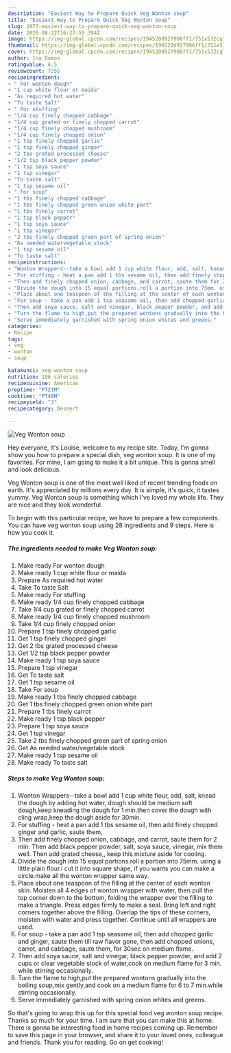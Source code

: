 ```yaml
---
description: "Easiest Way to Prepare Quick Veg Wonton soup"
title: "Easiest Way to Prepare Quick Veg Wonton soup"
slug: 2077-easiest-way-to-prepare-quick-veg-wonton-soup
date: 2020-08-22T16:27:55.394Z
image: https://img-global.cpcdn.com/recipes/194520d927906ff1/751x532cq70/veg-wonton-soup-recipe-main-photo.jpg
thumbnail: https://img-global.cpcdn.com/recipes/194520d927906ff1/751x532cq70/veg-wonton-soup-recipe-main-photo.jpg
cover: https://img-global.cpcdn.com/recipes/194520d927906ff1/751x532cq70/veg-wonton-soup-recipe-main-photo.jpg
author: Ina Ramos
ratingvalue: 4.5
reviewcount: 7255
recipeingredient:
- " For wonton dough"
- "1 cup white flour or maida"
- "As required hot water"
- "To taste Salt"
- " For stuffing"
- "1/4 cup finely chopped cabbage"
- "1/4 cup grated or finely chopped carrot"
- "1/4 cup finely chopped mushroom"
- "1/4 cup finely chopped onion"
- "1 tsp finely chopped garlic"
- "1 tsp finely chopped ginger"
- "2 tbs grated processed cheese"
- "1/2 tsp black pepper powder"
- "1 tsp soya sauce"
- "1 tsp vinegar"
- "To taste salt"
- "1 tsp sesame oil"
- " For soup"
- "1 tbs finely chopped cabbage"
- "1 tbs finely chopped green onion white part"
- "1 tbs finely carrot"
- "1 tsp black pepper"
- "1 tsp soya sauce"
- "1 tsp vinegar"
- "2 tbs finely chopped green part of spring onion"
- "As needed watervegetable stock"
- "1 tsp sesame oil"
- "To taste salt"
recipeinstructions:
- "Wonton Wrappers--take a bowl add 1 cup white flour, add, salt, knead the dough by adding hot water, dough should be medium soft dough,keep kneading the dough for 1 min.then cover the dough with cling wrap,keep the dough aside for 30min."
- "For stuffing - heat a pan add 1 tbs sesame oil, then add finely chopped ginger and garlic, saute them,"
- "Then add finely chopped onion, cabbage, and carrot, saute them for 2 min. Then add black pepper powder, salt, soya sauce, vinegar, mix them well. Then add grated cheese,, keep this mixture aside for cooling."
- "Divide the dough into 15 equal portions.roll a portion into 75mm. using a little plain flour.i cut it into square shape, if you wants you can make a circle.make all the wonton wrapper same way."
- "Place about one teaspoon of the filling at the center of each wonton skin. Moisten all 4 edges of wonton wrapper with water, then pull the top corner down to the bottom, folding the wrapper over the filling to make a triangle. Press edges firmly to make a seal. Bring left and right corners together above the filling. Overlap the tips of these corners, moisten with water and press together. Continue until all wrappers are used."
- "For soup - take a pan add 1 tsp seasame oil, then add chopped garlic and ginger, saute them till raw flavor gone, then add chopped onions, carrot, and cabbage, saute them, for 30sec on medium flame."
- "Then add soya sauce, salt and vinegar, black pepper powder, and add 2 cups or clear vegetable stock of water,cook on medium flame for 3 min. while stirring occasionally."
- "Turn the flame to high,put the prepared wontons gradually into the boiling soup,mix gently,and cook on a medium flame for 6 to 7 min.while stirring occasionally."
- "Serve immediately garnished with spring onion whites and greens."
categories:
- Recipe
tags:
- veg
- wonton
- soup

katakunci: veg wonton soup 
nutrition: 106 calories
recipecuisine: American
preptime: "PT21M"
cooktime: "PT48M"
recipeyield: "3"
recipecategory: Dessert

---
```



![Veg Wonton soup](https://img-global.cpcdn.com/recipes/194520d927906ff1/751x532cq70/veg-wonton-soup-recipe-main-photo.jpg)

Hey everyone, it's Louise, welcome to my recipe site. Today, I'm gonna show you how to prepare a special dish, veg wonton soup. It is one of my favorites. For mine, I am going to make it a bit unique. This is gonna smell and look delicious.



Veg Wonton soup is one of the most well liked of recent trending foods on earth. It's appreciated by millions every day. It is simple, it's quick, it tastes yummy. Veg Wonton soup is something which I've loved my whole life. They are nice and they look wonderful.


To begin with this particular recipe, we have to prepare a few components. You can have veg wonton soup using 28 ingredients and 9 steps. Here is how you cook it.

<!--inarticleads1-->

##### The ingredients needed to make Veg Wonton soup:

1. Make ready  For wonton dough
1. Make ready 1 cup white flour or maida
1. Prepare As required hot water
1. Take To taste Salt
1. Make ready  For stuffing
1. Make ready 1/4 cup finely chopped cabbage
1. Take 1/4 cup grated or finely chopped carrot
1. Make ready 1/4 cup finely chopped mushroom
1. Take 1/4 cup finely chopped onion
1. Prepare 1 tsp finely chopped garlic
1. Get 1 tsp finely chopped ginger
1. Get 2 tbs grated processed cheese
1. Get 1/2 tsp black pepper powder
1. Make ready 1 tsp soya sauce
1. Prepare 1 tsp vinegar
1. Get To taste salt
1. Get 1 tsp sesame oil
1. Take  For soup
1. Make ready 1 tbs finely chopped cabbage
1. Get 1 tbs finely chopped green onion white part
1. Prepare 1 tbs finely carrot
1. Make ready 1 tsp black pepper
1. Prepare 1 tsp soya sauce
1. Get 1 tsp vinegar
1. Take 2 tbs finely chopped green part of spring onion
1. Get As needed water/vegetable stock
1. Make ready 1 tsp sesame oil
1. Make ready To taste salt




<!--inarticleads2-->

##### Steps to make Veg Wonton soup:

1. Wonton Wrappers--take a bowl add 1 cup white flour, add, salt, knead the dough by adding hot water, dough should be medium soft dough,keep kneading the dough for 1 min.then cover the dough with cling wrap,keep the dough aside for 30min.
1. For stuffing - heat a pan add 1 tbs sesame oil, then add finely chopped ginger and garlic, saute them,
1. Then add finely chopped onion, cabbage, and carrot, saute them for 2 min. Then add black pepper powder, salt, soya sauce, vinegar, mix them well. Then add grated cheese,, keep this mixture aside for cooling.
1. Divide the dough into 15 equal portions.roll a portion into 75mm. using a little plain flour.i cut it into square shape, if you wants you can make a circle.make all the wonton wrapper same way.
1. Place about one teaspoon of the filling at the center of each wonton skin. Moisten all 4 edges of wonton wrapper with water, then pull the top corner down to the bottom, folding the wrapper over the filling to make a triangle. Press edges firmly to make a seal. Bring left and right corners together above the filling. Overlap the tips of these corners, moisten with water and press together. Continue until all wrappers are used.
1. For soup - take a pan add 1 tsp seasame oil, then add chopped garlic and ginger, saute them till raw flavor gone, then add chopped onions, carrot, and cabbage, saute them, for 30sec on medium flame.
1. Then add soya sauce, salt and vinegar, black pepper powder, and add 2 cups or clear vegetable stock of water,cook on medium flame for 3 min. while stirring occasionally.
1. Turn the flame to high,put the prepared wontons gradually into the boiling soup,mix gently,and cook on a medium flame for 6 to 7 min.while stirring occasionally.
1. Serve immediately garnished with spring onion whites and greens.




So that's going to wrap this up for this special food veg wonton soup recipe. Thanks so much for your time. I am sure that you can make this at home. There is gonna be interesting food in home recipes coming up. Remember to save this page in your browser, and share it to your loved ones, colleague and friends. Thank you for reading. Go on get cooking!
